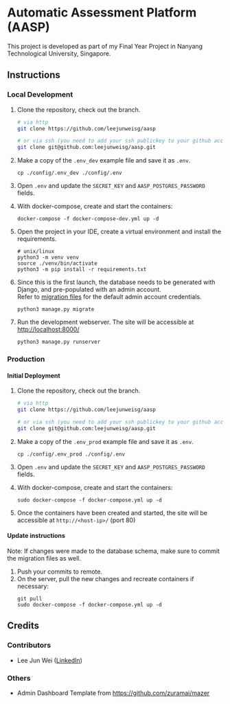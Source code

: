 # Automatic Assessment Platform (AASP)
This project is developed as part of my Final Year Project in Nanyang Technological University, Singapore.

## Instructions

### Local Development
1. Clone the repository, check out the branch.
   ```bash
   # via http
   git clone https://github.com/leejunweisg/aasp
   
   # or via ssh (you need to add your ssh publickey to your github account)
   git clone git@github.com:leejunweisg/aasp.git
   ```

2. Make a copy of the `.env_dev` example file and save it as `.env`.
   ```shell
   cp ./config/.env_dev ./config/.env
   ```

3. Open `.env` and update the `SECRET_KEY` and `AASP_POSTGRES_PASSWORD` fields.

4. With docker-compose, create and start the containers:
   ```shell
   docker-compose -f docker-compose-dev.yml up -d
   ```
   
5. Open the project in your IDE, create a virtual environment and install the requirements.
   ```shell
   # unix/linux
   python3 -m venv venv
   source ./venv/bin/activate
   python3 -m pip install -r requirements.txt
   ```

6. Since this is the first launch, the database needs to be generated with Django, and pre-populated with an admin account.  
   Refer to [migration files](./core/migrations) for the default admin account credentials.
   ```shell
   python3 manage.py migrate
   ```

7. Run the development webserver. The site will be accessible at [http://localhost:8000/](http://localhost:8000/)
   ```shell
   python3 manage.py runserver
   ```


### Production

#### Initial Deployment

1. Clone the repository, check out the branch.
   ```bash
   # via http
   git clone https://github.com/leejunweisg/aasp
   
   # or via ssh (you need to add your ssh publickey to your github account)
   git clone git@github.com:leejunweisg/aasp.git
   ```

2. Make a copy of the `.env_prod` example file and save it as `.env`.
   ```shell
   cp ./config/.env_prod ./config/.env
   ```

3. Open `.env` and update the `SECRET_KEY` and `AASP_POSTGRES_PASSWORD` fields.

4. With docker-compose, create and start the containers:
   ```shell
   sudo docker-compose -f docker-compose.yml up -d
   ```

5. Once the containers have been created and started, the site will be accessible at `http://<host-ip>/` (port 80)

#### Update instructions
Note: If changes were made to the database schema, make sure to commit the migration files as well.

1. Push your commits to remote.
2. On the server, pull the new changes and recreate containers if necessary:
   ```shell
   git pull
   sudo docker-compose -f docker-compose.yml up -d
   ```

## Credits
### Contributors
- Lee Jun Wei ([LinkedIn](https://www.linkedin.com/in/leejunweisg/))

### Others
- Admin Dashboard Template from https://github.com/zuramai/mazer
